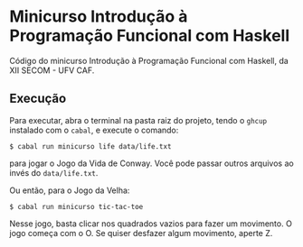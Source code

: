 # Minicurso Introdução à Programação Funcional com Haskell

Código do minicurso Introdução à Programação Funcional com Haskell, da XII SECOM - UFV CAF.

## Execução

Para executar, abra o terminal na pasta raiz do projeto, tendo o `ghcup` instalado com o `cabal`,
e execute o comando:

```
$ cabal run minicurso life data/life.txt
```

para jogar o Jogo da Vida de Conway. Você pode passar outros arquivos ao invés do `data/life.txt`.

Ou então, para o Jogo da Velha:

```
$ cabal run minicurso tic-tac-toe
```

Nesse jogo, basta clicar nos quadrados vazios para fazer um movimento. O jogo começa com o O.
Se quiser desfazer algum movimento, aperte Z.
